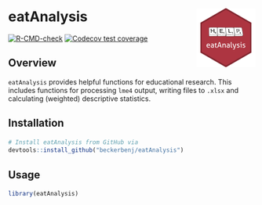 
# eatAnalysis <a href="https://beckerbenj.github.io/eatAnalysis/"><img src="man/figures/logo.png" align="right" height="120" alt="eatAnalysis website" /></a>

<!-- badges: start -->
[![R-CMD-check](https://github.com/beckerbenj/eatAnalysis/workflows/R-CMD-check/badge.svg)](https://github.com/beckerbenj/eatAnalysis/actions)
[![Codecov test coverage](https://codecov.io/gh/beckerbenj/eatAnalysis/branch/master/graph/badge.svg)](https://app.codecov.io/gh/beckerbenj/eatAnalysis?branch=master)
<!-- badges: end -->

## Overview

`eatAnalysis` provides helpful functions for educational research. This includes functions for processing `lme4` output, writing files to `.xlsx` and calculating (weighted) descriptive statistics.

## Installation

```R
# Install eatAnalysis from GitHub via
devtools::install_github("beckerbenj/eatAnalysis")
```

## Usage

```R
library(eatAnalysis)

```
